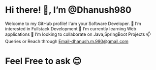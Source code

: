 # Hi there! 👋, I’m @Dhanush980
Welcome to my GitHub profile! I'am your Software Developer. 
👀 I’m interested in Fullstack Development
🌱 I’m currently learning Web applications
💞️ I’m looking to collaborate on Java,SpringBoot Projects
📫 Queries or Reach through Email-dhanush.m.980@gmail.com
#  Feel Free to ask 😊
<!---
Dhanush980/Dhanush980 is a ✨ special ✨ repository because its `README.md` (this file) appears on your GitHub profile.
You can click the Preview link to take a look at your changes.
--->
